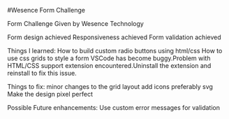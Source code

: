#Wesence Form Challenge

Form Challenge Given by Wesence Technology

Form design achieved
Responsiveness achieved
Form validation achieved

Things I learned:
How to build custom radio buttons using html/css
How to use css grids to style a form
VSCode has become buggy.Problem with HTML/CSS support extension encountered.Uninstall the extension and reinstall to fix this issue.

Things to fix:
minor changes to the grid layout
add icons preferably svg
Make the design pixel perfect

Possible Future enhancements:
Use custom error messages for validation
